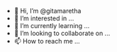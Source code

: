 - 👋 Hi, I’m @gitamaretha
- 👀 I’m interested in ...
- 🌱 I’m currently learning ...
- 💞️ I’m looking to collaborate on ...
- 📫 How to reach me ...

<!---
gitamaretha/gitamaretha is a ✨ special ✨ repository because its `README.md` (this file) appears on your GitHub profile.
You can click the Preview link to take a look at your changes.
--->
